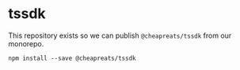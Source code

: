 # tssdk

This repository exists so we can publish `@cheapreats/tssdk` from our monorepo.

```
npm install --save @cheapreats/tssdk
```
